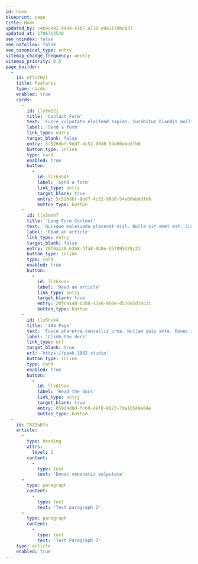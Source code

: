 ```yaml
---
id: home
blueprint: page
title: Home
updated_by: c4b9ce82-9489-41b7-a710-a9a1178bcb37
updated_at: 1706713540
seo_noindex: false
seo_nofollow: false
seo_canonical_type: entry
sitemap_change_frequency: weekly
sitemap_priority: 0.5
page_builder:
  -
    id: eFlcYHyl
    title: Features
    type: cards
    enabled: true
    cards:
      -
        id: lly5m22j
        title: 'Contact Form'
        text: 'Fusce vulputate eleifend sapien. Curabitur blandit mollis lacus. Class aptent taciti sociosqu ad litora torquent per conubia nostra, per inceptos hymenaeos.'
        label: 'Send a form'
        link_type: entry
        target_blank: false
        entry: 5c526dbf-9dd7-4c52-98d8-54e00ebddfb6
        button_type: inline
        type: card
        enabled: true
        button:
          -
            id: llz6sh4t
            label: 'Send a form'
            link_type: entry
            target_blank: true
            entry: 5c526dbf-9dd7-4c52-98d8-54e00ebddfb6
            button_type: button
      -
        id: lly5mxh7
        title: 'Long Form Content'
        text: 'Quisque malesuada placerat nisl. Nulla sit amet est. Curabitur nisi. Quisque id odio. Pellentesque dapibus hendrerit tortor.'
        label: 'Read an article'
        link_type: entry
        target_blank: false
        entry: 20f6a148-63b8-47a8-9b0e-d57095d78c21
        button_type: inline
        type: card
        enabled: true
        button:
          -
            id: llz6svox
            label: 'Read an article'
            link_type: entry
            target_blank: true
            entry: 20f6a148-63b8-47a8-9b0e-d57095d78c21
            button_type: button
      -
        id: lly5nvk4
        title: '404 Page'
        text: 'Fusce pharetra convallis urna. Nullam quis ante. Donec id justo. Etiam ultricies nisi vel augue. Etiam feugiat lorem non metus.'
        label: 'Climb the docs'
        link_type: url
        target_blank: true
        url: 'https://peak.1902.studio'
        button_type: inline
        type: card
        enabled: true
        button:
          -
            id: llz6t5ao
            label: 'Read the docs'
            link_type: entry
            target_blank: true
            entry: 059d4d8d-fc60-49f8-8823-7da10549e84e
            button_type: button
  -
    id: T5ZZwBfn
    article:
      -
        type: heading
        attrs:
          level: 1
        content:
          -
            type: text
            text: 'Donec venenatis vulputate'
      -
        type: paragraph
        content:
          -
            type: text
            text: 'Test paragraph 2'
      -
        type: paragraph
        content:
          -
            type: text
            text: 'Test Paragraph 3'
    type: article
    enabled: true
---
```

